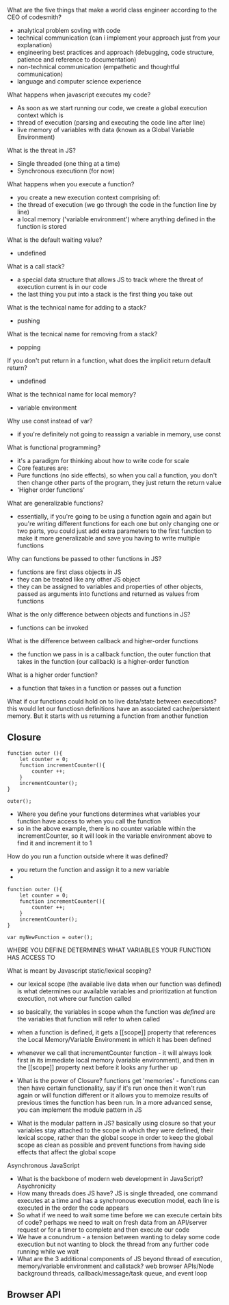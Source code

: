 What are the five things that make a world class engineer according to the CEO of codesmith?
- analytical problem sovling with code
- technical communication (can i implement your approach just from your explanation)
- engineering best practices and approach (debugging, code structure, patience and reference to documentation)
- non-technical communication (empathetic and thoughtful communication)
- language and computer science experience 

What happens when javascript executes my code?
- As soon as we start running our code, we create a global execution context which is
- thread of execution (parsing and executing the code line after line)
- live memory of variables with data (known as a Global Variable Environment)

What is the threat in JS?
- Single threaded (one thing at a time)
- Synchronous executionn (for now)

What happens when you execute a function?
- you create a new execution context comprising of:
- the thread of execution (we go through the code in the function line by line)
- a local memory ('variable environment') where anything defined in the function is stored

What is the default waiting value?
- undefined

What is a call stack?
- a special data structure that allows JS to track where the threat of execution current is in our code
- the last thing you put into a stack is the first thing you take out 

What is the technical name for adding to a stack?
- pushing

What is the tecnical name for removing from a stack?
- popping

If you don't put return in a function, what does the implicit return default return?
- undefined

What is the technical name for local memory?
- variable environment 

Why use const instead of var?
- if you're definitely not going to reassign a variable in memory, use const 

What is functional programming?
- it's a paradigm for thinking about how to write code for scale
- Core features are:
- Pure functions (no side effects), so when you call a function, you don't then change other parts of the program, they just return the return value
- 'Higher order functions'

What are generalizable functions?
- essentially, if you're going to be using a function again and again but you're writing different functions for each one but only changing one or two parts, you could just add extra parameters to the first function to make it more generalizable and save you having to write multiple functions 

Why can functions be passed to other functions in JS?
- functions are first class objects in JS
- they can be treated like any other JS object
- they can be assigned to variables and properties of other objects, passed as arguments into functions and returned as values from functions 

What is the only difference between objects and functions in JS?
- functions can be invoked 

What is the difference between callback and higher-order functions
- the function we pass in is a callback function, the outer function that takes in the function (our callback) is a higher-order function

What is a higher order function?
- a function that takes in a function or passes out a function

What if our functions could hold on to live data/state between executions? this would let our functiosn definitions have an associated cache/persistent memory. But it starts with us returning a function from another function

Closure
- 

    function outer (){
        let counter = 0;
        function incrementCounter(){
            counter ++;
        }
        incrementCounter();
    }
    
    outer();
- Where you define your functions determines what variables your function have access to when you call the function
- so in the above example, there is no counter variable within the incrementCounter, so it will look in the variable environment above to find it and increment it to 1

How do you run a function outside where it was defined?
- you return the function and assign it to a new variable
- 

    function outer (){
        let counter = 0;
        function incrementCounter(){
            counter ++;
        }
        incrementCounter();
    }
    
    var myNewFunction = outer();

WHERE YOU DEFINE DETERMINES WHAT VARIABLES YOUR FUNCTION HAS ACCESS TO

What is meant by Javascript static/lexical scoping?
- our lexical scope (the available live data when our function was defined) is what determines our available variables and prioritization at function execution, not where our function called
- so basically, the variables in scope when the function was *defined* are the variables that function will refer to when called

- when a function is defined, it gets a [[scope]] property that references the Local Memory/Variable Environment in which it has been defined
- whenever we call that incrementCounter function - it will always look first in its immediate local memory (variable environment), and then in the [[scope]] property next before it looks any further up

 - What is the power of Closure? functions get 'memories' - functions can then have certain functionality, say if it's run once then it won't run again or will function different or it allows you to memoize results of previous times the function has been run. In a more advanced sense, you can implement the module pattern in JS 
 - What is the modular pattern in JS? basically using closure so that your variables stay attached to the scope in which they were defined, their lexical scope, rather than the global scope in order to keep the global scope as clean as possible and prevent functions from having side effects that affect the global scope 

Asynchronous JavaScript
- What is the backbone of modern web development in JavaScript? Asychronicity
- How many threads does JS have? JS is single threaded, one command executes at a time and has a synchronous execution model, each line is executed in the order the code appears
- So what if we need to wait some time before we can execute certain bits of code? perhaps we need to wait on fresh data from an API/server request or for a timer to complete and then execute our code
- We have a conundrum - a tension between wanting to delay some code execution but not wanting to block the thread from any further code running while we wait
- What are the 3 additional components of JS beyond thread of execution, memory/variable environment and callstack? web browser APIs/Node background threads, callback/message/task queue, and event loop

Browser API
-